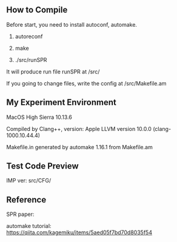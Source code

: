 ## How to Compile 

Before start, you need to install autoconf, automake.

1. autoreconf 

2. make

3. ./src/runSPR

It will produce run file runSPR at /src/

If you going to change files, write the config at /src/Makefile.am


## My Experiment Environment

MacOS High Sierra 10.13.6

Compiled by Clang++, version: Apple LLVM version 10.0.0 (clang-1000.10.44.4)

Makefile.in generated by automake 1.16.1 from Makefile.am


## Test Code Preview

IMP ver: src/CFG/ 

## Reference

SPR paper: 

automake tutorial: https://qiita.com/kagemiku/items/5aed05f7bd70d8035f54

